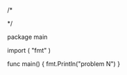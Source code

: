 /*
<URL>
<NAME>

<DESCRIPTION>
*/

package main

import (
	"fmt"
)

func main() {
	fmt.Println("problem N")
}
